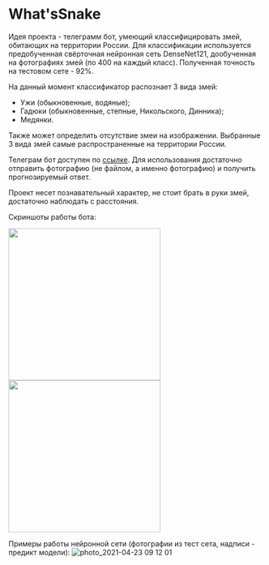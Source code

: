 # What'sSnake
Идея проекта - телеграмм бот, умеющий классифицировать змей, обитающих на территории России. Для классификации используется предобученная свёрточная нейронная сеть DenseNet121, дообученная на фотографиях змей (по 400 на каждый класс). Полученная точность на тестовом сете - 92%.

На данный момент классификатор распознает 3 вида змей:
- Ужи (обыкновенные, водяные);
- Гадюки (обыкновенные, степные, Никольского, Динника);
- Медянки.

Также может определить отсутствие змеи на изображении. Выбранные 3 вида змей самые распространенные на территории России.

Телеграм бот доступен по [ссылке](https://t.me/WhatsSnake_bot). Для использования достаточно отправить фотографию (не файлом, а именно фотографию) и получить прогнозируемый ответ.

Проект несет познавательный характер, не стоит брать в руки змей, достаточно наблюдать с расстояния.

Скриншоты работы бота:

<img src="https://user-images.githubusercontent.com/43640256/115595435-979d3080-a2df-11eb-959e-c40bcbcd44c1.PNG" width="300">
<img src="https://user-images.githubusercontent.com/43640256/115595450-9b30b780-a2df-11eb-8805-45ee603a7c12.PNG" width="300">

Примеры работы нейронной сети (фотографии из тест сета, надписи - предикт модели):
![photo_2021-04-23 09 12 01](https://user-images.githubusercontent.com/43640256/115826730-067ba600-a414-11eb-8f3b-4d865d5f6263.jpeg)
